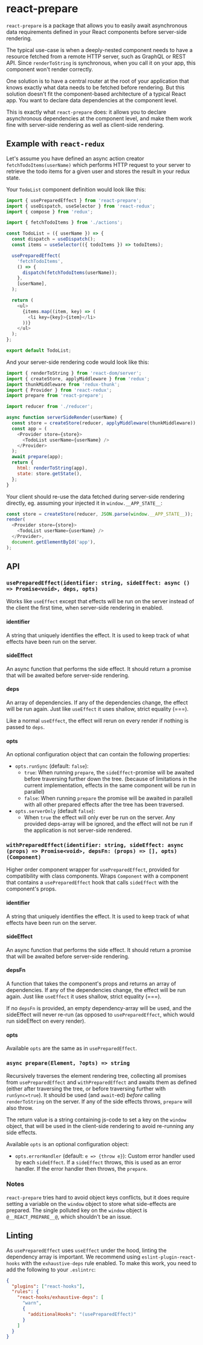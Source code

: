 # react-prepare

`react-prepare` is a package that allows you to easily await asynchronous data requirements defined in your React components before server-side rendering.

The typical use-case is when a deeply-nested component needs to have a resource fetched from a remote HTTP server, such as GraphQL or REST API. Since `renderToString` is synchronous, when you call it on your app, this component won't render correctly.

One solution is to have a central router at the root of your application that knows exactly what data needs to be fetched before rendering. But this solution doesn't fit the component-based architecture of a typical React app. You want to declare data dependencies at the component level.

This is exactly what `react-prepare` does: it allows you to declare asynchronous dependencies at the component level, and make them work fine with server-side rendering as well as client-side rendering.

## Example with `react-redux`

Let's assume you have defined an async action creator `fetchTodoItems(userName)` which performs HTTP request to your server to retrieve the todo items for a given user and stores the result in your redux state.

Your `TodoList` component definition would look like this:

```js
import { usePreparedEffect } from 'react-prepare';
import { useDispatch, useSelector } from 'react-redux';
import { compose } from 'redux';

import { fetchTodoItems } from './actions';

const TodoList = ({ userName }) => {
  const dispatch = useDispatch();
  const items = useSelector(({ todoItems }) => todoItems);

  usePreparedEffect(
    'fetchTodoItems',
    () => {
      dispatch(fetchTodoItems(userName));
    },
    [userName],
  );

  return (
    <ul>
      {items.map((item, key) => (
        <li key={key}>{item}</li>
      ))}
    </ul>
  );
};

export default TodoList;
```

And your server-side rendering code would look like this:

```js
import { renderToString } from 'react-dom/server';
import { createStore, applyMiddleware } from 'redux';
import thunkMiddleware from 'redux-thunk';
import { Provider } from 'react-redux';
import prepare from 'react-prepare';

import reducer from './reducer';

async function serverSideRender(userName) {
  const store = createStore(reducer, applyMiddleware(thunkMiddleware));
  const app = (
    <Provider store={store}>
      <TodoList userName={userName} />
    </Provider>
  );
  await prepare(app);
  return {
    html: renderToString(app),
    state: store.getState(),
  };
}
```

Your client should re-use the data fetched during server-side rendering directly, eg. assuming your injected it in `window.__APP_STATE__`:

```js
const store = createStore(reducer, JSON.parse(window.__APP_STATE__));
render(
  <Provider store={store}>
    <TodoList userName={userName} />
  </Provider>,
  document.getElementById('app'),
);
```

## API

### `usePreparedEffect(identifier: string, sideEffect: async () => Promise<void>, deps, opts)`

Works like `useEffect` except that effects will be run on the server instead of the client the first time, when server-side rendering in enabled.

#### identifier

A string that uniquely identifies the effect. It is used to keep track of what effects have been run on the server.

#### sideEffect

An async function that performs the side effect. It should return a promise that will be awaited before server-side rendering.

#### deps

An array of dependencies. If any of the dependencies change, the effect will be run again. Just like `useEffect` it uses shallow, strict equality (===).

Like a normal `useEffect`, the effect will rerun on every render if nothing is passed to `deps`.

#### opts

An optional configuration object that can contain the following properties:

- `opts.runSync` (default: `false`):
  - `true`: When running `prepare`, the `sideEffect`-promise will be awaited before traversing further down the tree. (because of limitations in the current implementation, effects in the same component will be run in parallel)
  - `false`: When running `prepare` the promise will be awaited in parallell with all other prepared effects after the tree has been traversed.
- `opts.serverOnly` (default `false`):
  - When `true` the effect will only ever be run on the server. Any provided deps-array will be ignored, and the effect will not be run if the application is not server-side rendered.

### `withPreparedEffect(identifier: string, sideEffect: async (props) => Promise<void>, depsFn: (props) => [], opts)(Component)`

Higher order component wrapper for `usePreparedEffect`, provided for compatibility with class components. Wraps `Component` with a component that contains a `usePreparedEffect` hook that calls `sideEffect` with the component's props.

#### identifier

A string that uniquely identifies the effect. It is used to keep track of what effects have been run on the server.

#### sideEffect

An async function that performs the side effect. It should return a promise that will be awaited before server-side rendering.

#### depsFn

A function that takes the component's props and returns an array of dependencies. If any of the dependencies change, the effect will be run again. Just like `useEffect` it uses shallow, strict equality (===).

If no `depsFn` is provided, an empty dependency-array will be used, and the sideEffect will never re-run (as opposed to `usePreparedEffect`, which would run sideEffect on every render).

#### opts

Available `opts` are the same as in `usePreparedEffect`.

### `async prepare(Element, ?opts) => string`

Recursively traverses the element rendering tree, collecting all promises from `usePreparedEffect` and `withPreparedEffect` and awaits them as defined (either after traversing the tree, or before traversing further with `runSync=true`).
It should be used (and `await`-ed) _before_ calling `renderToString` on the server. If any of the side effects throws, `prepare` will also throw.

The return value is a string containing js-code to set a key on the `window` object, that will be used in the client-side rendering to avoid re-running any side effects.

Available `opts` is an optional configuration object:

- `opts.errorHandler` (default: `e => {throw e}`): Custom error handler used by each `sideEffect`. If a `sideEffect` throws, this is used as an error handler. If
  the error handler then throws, the `prepare`.

### Notes

`react-prepare` tries hard to avoid object keys conflicts, but it does require setting a variable on the `window` object to store what side-effects are prepared.
The single polluted key on the `window` object is `@__REACT_PREPARE__@`, which shouldn't be an issue.

## Linting

As `usePreparedEffect` uses `useEffect` under the hood, linting the dependency array is important. We recommend using `eslint-plugin-react-hooks` with the `exhaustive-deps` rule enabled.
To make this work, you need to add the following to your `.eslintrc`:

```json
{
  "plugins": ["react-hooks"],
  "rules": {
    "react-hooks/exhaustive-deps": [
      "warn",
      {
        "additionalHooks": "(usePreparedEffect)"
      }
    ]
  }
}
```

